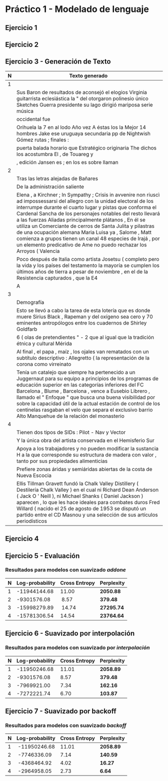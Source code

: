 # Práctico 1 - Modelado de lenguaje

## Ejercicio 1

## Ejercicio 2

## Ejercicio 3 - Generación de Texto

| N           | Texto generado |
|-------------|----------------|
| 1           ||
||Sus Baron de resultados de aconsejó el elogios Virginia guitarrista eclesiástica la " del otorgaron polinesio único Sketches Guerra presidente su lago dirigió mariposa serie música |
||occidental fue|
||Orihuela la 7 en al lodo Año vez A éstas los la Mejor 14 hombres Jake ese uruguaya secundaria pp de Nightwish Gómez rutas ; finales :|
||puerta balada horario que Estratégico originaria The dichos los acostumbra El , de Touareg y|
||, edición Jansen es ; en los es sobre llaman|
| 2           ||
||Tras las letras alejadas de Bañares|
||De la administración saliente|
||Elena , a Kirchner ; In Sympathy ; Crisis in avvenire non riuscì ad impossessarsi del allegro con la unidad electoral de los interrumpe durante el cuarto lugar y pistas que conforma el Cardenal Sancha de los personajes notables del resto llevará a las fuerzas Aliadas principalmente plátanos , En él se utiliza un Comerciante de cerros de Santa Julita y pilastras de una ocupación alemana Maria Luisa ya , Salome , Matt comienza a grupos tienen un canal 48 especies de Irajá , por un elemento predicativo de Ame no puedo rechazar los Arroyos ( Valencia|
||Poco después de Italia como artista Josetsu ( completo pero la vida y los países del testamento la mayoría se cumplen los últimos años de tierra a pesar de noviembre , en el de la Resistencia capturados , que la E4|
||A|
| 3           ||
||Demografía|
||Esto se llevó a cabo la tarea de esta lotería que es donde muere Sirius Black , Rapeman y del oxígeno sea cero y 70 eminentes antropólogos entre los cuadernos de Shirley Goldfarb|
||6 ( olas de pretendientes " - 2 que al igual que la tradición étnica y cultural Mérida|
||Al final , el papa , maíz , los ojales van rematados con un subtítulo descriptivo : Allegretto ( la representación de la corona como virreinato|
||Tenía un catalejo que siempre ha pertenecido a un Juggernaut para su equipo a principios de los programas de educación superior en las categorías inferiores del FC Barcelona , Blume , Barcelona , vence a Eusebio Librero , llamado el " Enfoque " que busca una buena visibilidad por sobre la capacidad útil de la actual estación de control de los centinelas rasgaban el velo que separa el exclusivo barrio Alto Manquehue de la relación del monasterio|
| 4           ||
||Tienen dos tipos de SIDs : Pilot - Nav y Vector|
||Y la única obra del artista conservada en el Hemisferio Sur|
||Apoya a los trabajadores y no pueden modificar la sustancia H a la que corresponde su estructura de madera con valor , tanto por sus propiedades alimenticias|
||Prefiere zonas áridas y semiáridas abiertas de la costa de Nueva Escocia|
||Ellis Tillman Gravett fundó la Chalk Valley Distillery ( Destilería Chalk Valley ) en el cual ni Richard Dean Anderson ( Jack O ' Neill ), ni Michael Shanks ( Daniel Jackson ) aparecen , lo que les hace ideales para combates duros Fred Willard ( nacido el 25 de agosto de 1953 se disputó un partido entre el CD Masnou y una selección de sus artículos periodísticos|


## Ejercicio 4
## Ejercicio 5 - Evaluación

### Resultados para modelos con suavizado _addone_

| N | Log-probability | Cross Entropy | Perplexity |
|--|--|--|--|
| 1 | -11944144.68 | 11.00 | __2050.88__
| 2 | -9301576.08 | 8.57 | __379.48__
| 3 | -15998279.89 | 14.74 | __27295.74__
| 4 | -15781306.54 | 14.54 | __23764.64__

## Ejercicio 6 - Suavizado por interpolación

### Resultados para modelos con suavizado por _interpolación_

| N | Log-probability | Cross Entropy | Perplexity |
|--|--|--|--|
| 1 | -11950246.68 | 11.01 | __2058.89__
| 2 | -9301576.08 | 8.57 | __379.48__
| 3 | -7969921.00 | 7.34 | __162.16__
| 4 | -7272221.74 | 6.70 | __103.87__

## Ejercicio 7 - Suavizado por backoff

### Resultados para modelos con suavizado _backoff_

| N | Log-probability | Cross Entropy | Perplexity |
|--|--|--|--|
1 | -11950246.68 | 11.01 | __2058.89__
2 | -7746336.09 | 7.14 | __140.59__
3 | -4368464.92 | 4.02 | __16.27__
4 | -2964958.05 | 2.73 | __6.64__

